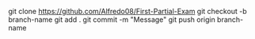 git clone https://github.com/Alfredo08/First-Partial-Exam
git checkout -b branch-name
git add .
git commit -m "Message"
git push origin branch-name
